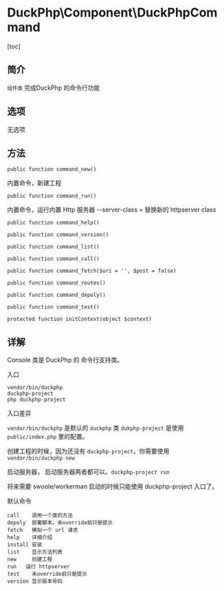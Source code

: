 # DuckPhp\Component\DuckPhpCommand
[toc]
## 简介
`组件类` 完成DuckPhp 的命令行功能

## 选项

无选项

## 方法

    public function command_new()
内置命令，新建工程

    public function command_run()
内置命令，运行内置 Http 服务器
--server-class =  替换新的 httpserver class

    public function command_help()
    
    public function command_version()
    
    public function command_list()
    
    public function command_call()
    
    public function command_fetch($uri = '', $post = false)
    
    public function command_routes()
    
    public function command_depoly()
    
    public function command_test()
    
    protected function initContext(object $context)

## 详解

Console 类是 DuckPhp 的 命令行支持类。

入口
```shell
vendor/bin/duckphp
duckphp-project
php duckphp-project
```
入口差异

`vendor/bin/duckphp` 是默认的 `duckphp` 类
`dukphp-project` 是使用 `public/index.php` 里的配置。

创建工程的时候，因为还没有 `duckphp-project`，你需要使用 `vendor/bin/duckphp new`

启动服务器， 启动服务器两者都可以。`duckphp-project run`

将来需要 swoole/workerman 启动的时候只能使用 duckphp-project 入口了。


默认命令

```
call    调用一个类的方法
depoly  部署脚本，未override前只是提示
fetch   模拟一个 url 请求
help    详细介绍    
install 安装
list    显示方法列表
new     创建工程
run   运行 httpserver 
test    未override前只是提示
version 显示版本号码
```
